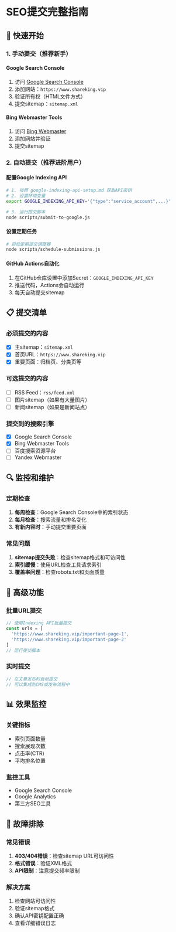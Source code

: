 # SEO提交完整指南

## 🎯 快速开始

### 1. 手动提交（推荐新手）

#### Google Search Console
1. 访问 [Google Search Console](https://search.google.com/search-console/)
2. 添加网站：`https://www.shareking.vip`
3. 验证所有权（HTML文件方式）
4. 提交sitemap：`sitemap.xml`

#### Bing Webmaster Tools
1. 访问 [Bing Webmaster](https://www.bing.com/webmasters/)
2. 添加网站并验证
3. 提交sitemap

### 2. 自动提交（推荐进阶用户）

#### 配置Google Indexing API
```bash
# 1. 按照 google-indexing-api-setup.md 获取API密钥
# 2. 设置环境变量
export GOOGLE_INDEXING_API_KEY='{"type":"service_account",...}'

# 3. 运行提交脚本
node scripts/submit-to-google.js
```

#### 设置定期任务
```bash
# 启动定期提交调度器
node scripts/schedule-submissions.js
```

#### GitHub Actions自动化
1. 在GitHub仓库设置中添加Secret：`GOOGLE_INDEXING_API_KEY`
2. 推送代码，Actions会自动运行
3. 每天自动提交sitemap

## 📋 提交清单

### 必须提交的内容
- [x] 主sitemap：`sitemap.xml`
- [x] 首页URL：`https://www.shareking.vip`
- [x] 重要页面：归档页、分类页等

### 可选提交的内容
- [ ] RSS Feed：`rss/feed.xml`
- [ ] 图片sitemap（如果有大量图片）
- [ ] 新闻sitemap（如果是新闻站点）

### 提交到的搜索引擎
- [x] Google Search Console
- [x] Bing Webmaster Tools
- [ ] 百度搜索资源平台
- [ ] Yandex Webmaster

## 🔍 监控和维护

### 定期检查
1. **每周检查**：Google Search Console中的索引状态
2. **每月检查**：搜索流量和排名变化
3. **有新内容时**：手动提交重要页面

### 常见问题
1. **sitemap提交失败**：检查sitemap格式和可访问性
2. **索引缓慢**：使用URL检查工具请求索引
3. **覆盖率问题**：检查robots.txt和页面质量

## 🚀 高级功能

### 批量URL提交
```javascript
// 使用Indexing API批量提交
const urls = [
  'https://www.shareking.vip/important-page-1',
  'https://www.shareking.vip/important-page-2'
]
// 运行提交脚本
```

### 实时提交
```javascript
// 在文章发布时自动提交
// 可以集成到CMS或发布流程中
```

## 📊 效果监控

### 关键指标
- 索引页面数量
- 搜索展现次数
- 点击率(CTR)
- 平均排名位置

### 监控工具
- Google Search Console
- Google Analytics
- 第三方SEO工具

## 🔧 故障排除

### 常见错误
1. **403/404错误**：检查sitemap URL可访问性
2. **格式错误**：验证XML格式
3. **API限制**：注意提交频率限制

### 解决方案
1. 检查网站可访问性
2. 验证sitemap格式
3. 确认API密钥配置正确
4. 查看详细错误日志